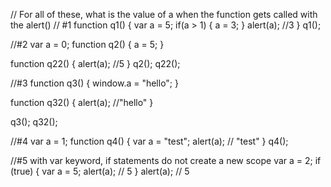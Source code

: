 
// For all of these, what is the value of a when the function gets called with the alert()
// #1
function q1() {
    var a = 5;
    if(a > 1) {
        a = 3;
    }
    alert(a); //3
}
q1();

//#2
var a = 0;
function q2() {
    a = 5;
}

function q22() {
    alert(a); //5
}
q2();
q22();

//#3
function q3() {
    window.a = "hello";
}


function q32() {
    alert(a); //"hello"
}

q3();
q32();

//#4
var a = 1;
function q4() {
    var a = "test";
    alert(a); // "test"
}
q4();

//#5 with var keyword, if statements do not create a new scope
var a = 2;
if (true) {
    var a = 5;
    alert(a); // 5
}
alert(a); // 5  